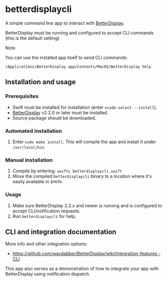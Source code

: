 # betterdisplaycli

A simple command line app to interact with [BetterDisplay](https://betterdisplay.pro).

BetterDisplay must be running and configured to accept CLI commands (this is the default setting).

> [!NOTE]
> You can use the installed app itself to send CLI commands:
> 
> `/Applications/BetterDisplay.app/Contents/MacOS/BetterDisplay help`

## Installation and usage

### Prerequisites

- Swift must be installed for installation (enter `xcode-select --install`).
- [BetterDisplay](https://betterdisplay.pro) v2.2.0 or later must be installed.
- Source package should be downloaded.

### Automated installation

1. Enter `sudo make install`. This will compile the app and install it under `/usr/local/bin`.

### Manual installation

1. Compile by entering: `swiftc betterdisplaycli.swift`
1. Move the compiled `betterdisplaycli` binary to a location where it's easily available in `$PATH`.

### Usage

1. Make sure BetterDisplay 2.2.x and newer is running and is configured to accept CLI/notification requests.
1. Run `betterdisplaycli` for help.

## CLI and integration documentation

More info and other integration options:

- https://github.com/waydabber/BetterDisplay/wiki/Integration-features,-CLI

This app also serves as a demonstration of how to integrate your app with BetterDisplay using notification dispatch.
